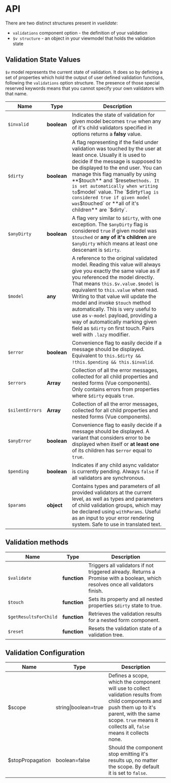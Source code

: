 # API

There are two distinct structures present in _vuelidate_:

* `validations` component option - the definition of your validation
* `$v structure` - an object in your viewmodel that holds the validation state

## Validation State Values

`$v` model represents the current state of validation. It does so by defining a set of properties which hold the output of user defined validation functions, following the `validations` option structure.
The presence of those special reserved keywords means that you cannot specify your own validators with that name.

| Name        | Type        | Description                                                                                                                                                                                                                                                                                                                                                                                                                                                                               |
|-------------|-------------|-------------------------------------------------------------------------------------------------------------------------------------------------------------------------------------------------------------------------------------------------------------------------------------------------------------------------------------------------------------------------------------------------------------------------------------------------------------------------------------------|
| `$invalid`  | **boolean** | Indicates the state of validation for given model becomes `true` when any of it's child validators specified in options returns a **falsy** value.                                                                                                                                                                                                                                                                   |
| `$dirty`    | **boolean** | A flag representing if the field under validation was touched by the user at least once. Usually it is used to decide if the message is supposed to be displayed to the end user. You can manage this flag manually by using **$touch** and `$reset` methods. It is set automatically when writing to `$model` value. The `$dirty` flag is considered true if given model was `$touched` or **all of it's children** are `$dirty`.                                                        |
| `$anyDirty` | **boolean** | A flag very similar to `$dirty`, with one exception. The `$anyDirty` flag is considered `true` if given model was `$touched` or **any of it's children** are `$anyDirty` which means at least one descenant is `$dirty`.                                                                                                                                                                                                                                                                                                                 |
| `$model`    | **any**     | A reference to the original validated model. Reading this value will always give you exactly the same value as if you referenced the model directly. That means `this.$v.value.$model` is equivalent to `this.value` when read. Writing to that value will update the model and invoke `$touch` method automatically. This is very useful to use as `v-model` payload, providing a way of automatically marking given field as `$dirty` on first touch. Pairs well with `.lazy` modifier. |
| `$error`    | **boolean** | Convenience flag to easily decide if a message should be displayed. Equivalent to `this.$dirty && !this.$pending && this.$invalid`.                                                                                                                                                                                                                                                                                                                                                       |
| `$errors`   | **Array**   | Collection of all the error messages, collected for all child properties and nested forms (Vue components). Only contains errors from properties where `$dirty` equals `true`.                                                                                                                                                                                                                                                                                                                                                                                                   |
| `$silentErrors`   | **Array**   | Collection of all the error messages, collected for all child properties and nested forms (Vue components).                                                                                                                                                                                                                                                                                                                                                                                                    |
| `$anyError` | **boolean** | Convenience flag to easily decide if a message should be displayed. A variant that considers error to be displayed when itself or **at least one** of its children has `$error` equal to `true`.                                                                                                                                                                                                                                                                                          |
| `$pending`  | **boolean** | Indicates if any child async validator is currently pending. Always `false` if all validators are synchronous.                                                                                                                                                                                                                                                                                                                                                                            |
| `$params`   | **object**  | Contains types and parameters of all provided validators at the current level, as well as types and parameters of child validation groups, which may be declared using `withParams`. Useful as an input to your error rendering system. Safe to use in translated text.                                                                                                                                                                                                                   |

## Validation methods

| Name                  | Type         | Description                                                                                                                    |
|-----------------------|--------------|--------------------------------------------------------------------------------------------------------------------------------|
| `$validate`           | **function** | Triggers all validators if not triggered already. Returns a Promise with a boolean, which resolves once all validators finish. |
| `$touch`              | **function** | Sets its property and all nested properties `$dirty` state to true.                                                            |
| `$getResultsForChild` | **function** | Retrieves the validation results for a nested form component.                                                                  |
| `$reset`              | **function** | Resets the validation state of a validation tree.                                                                              |

## Validation Configuration

| Name             | Type                 | Description                                                                                                                                                                                                           |
|------------------|----------------------|-----------------------------------------------------------------------------------------------------------------------------------------------------------------------------------------------------------------------|
| $scope           | string\|boolean=true | Defines a scope, which the component will use to collect validation results from child components and push them up to it's parent, with the same scope. `true` means it collects all, `false` means it collects none. |
| $stopPropagation | boolean=false        | Should the component stop emitting it's results up, no matter the scope. By default it is set to `false`.                                                                                                             |
